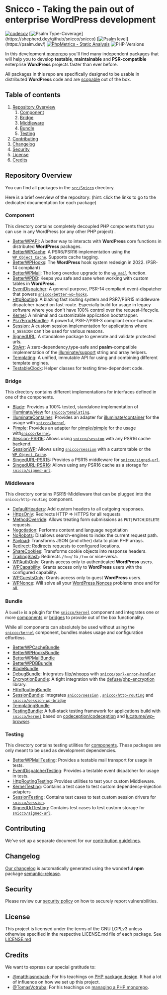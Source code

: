 # Snicco - Taking the pain out of enterprise WordPress development

[![codecov](https://codecov.io/gh/sniccowp/sniccowp/branch/master/graph/badge.svg?token=4W8R6FZ948)](https://codecov.io/gh/sniccowp/sniccowp)
[![Psalm Type-Coverage](https://shepherd.dev/github/snicco/snicco/coverage.svg?)](https://shepherd.dev/github/snicco/snicco)
[![Psalm level](https://shepherd.dev/github/snicco/snicco/level.svg?)](https://psalm.dev/)
[![PhpMetrics - Static Analysis](https://img.shields.io/badge/PhpMetrics-Static_Analysis-2ea44f)](https://snicco.github.io/snicco/phpmetrics/)
![PHP-Versions](https://img.shields.io/badge/PHP-%5E7.4%7C%5E8.0%7C%5E8.1-blue)

In this
development [monorepo](https://tomasvotruba.com/blog/2019/10/28/all-you-always-wanted-to-know-about-monorepo-but-were-afraid-to-ask/)
you'll find many independent packages that will help you to develop **testable**, **maintainable** and **PSR-compatible** enterprise
**WordPress** projects faster than ever before.

All packages in this repo are specifically designed to be usable in distributed **WordPress** code and
are [scopable](https://github.com/humbug/php-scoper) out of the box.

## Table of contents

1. [Repository Overview](#repository-overview)
    1. [Component](#component)
    2. [Bridge](#bridge)
    3. [Middleware](#middleware)
    4. [Bundle](#bundle)
    5. [Testing](#testing)
2. [Contributing](#contributing)
3. [Changelog](#changelog)
4. [Security](#security)
5. [License](#license)
6. [Credits](#credits)

## Repository Overview

You can find all packages in the [`src/Snicco`](./src/Snicco) directory.

Here is a brief overview of the repository:
(hint: click the links to go to the dedicated documentation for each package)

### Component

This directory contains completely decoupled PHP components that you can use in any WordPress (or any other PHP project)
.

- [BetterWPAPI](https://github.com/snicco/better-wp-api): A better way to interacts with **WordPress** core functions
  in distributed **WordPress** packages.
- [BetterWPCache](https://github.com/snicco/better-wp-cache): A PSR6/PSR16 implementation using
  the [`WP_Object_Cache`](https://developer.wordpress.org/reference/classes/wp_object_cache/). Supports cache tagging.
- [BetterWPHooks](https://github.com/snicco/better-wp-hooks): The **WordPress** hook system redesign in 2022. (PSR-14
  compliant)
- [BetterWPMail](https://github.com/snicco/better-wp-mail): The long overdue upgrade to
  the [`wp_mail`](https://developer.wordpress.org/reference/functions/wp_mail/) function.
- [BetterWPDB](https://github.com/snicco/better-wpdb): Keeps you safe and sane when working with custom tables in
  **WordPress**.
- [EventDispatcher](https://github.com/snicco/event-dispatcher): A general purpose, PSR-14 compliant event-dispatcher
  that powers [`snicco/better-wp-hooks`](https://github.com/snicco/better-wp-hooks).
- [HttpRouting](https://github.com/snicco/http-routing): A blazing fast routing system and PSR7/PSR15 middleware
  dispatcher based on fast-route. Especially build for usage in legacy software where you don't have 100% control over
  the request-lifecycle.
- [Kernel](https://github.com/snicco/kernel): A minimal and customizable application bootstrapper.
- [Psr7ErrorHandler](https://github.com/snicco/psr7-error-handler): A powerful, PSR-7/PSR-3 compliant error-handler.
- [Session](https://github.com/snicco/session): A custom session implementation for applications where `$_SESSION`
  can't be used for various reasons.
- [SignedURL](https://github.com/snicco/signed-url): A standalone package to generate and validate protected urls.
- [StrArr](https://github.com/snicco/str-arr): A zero-dependency,type-safe and **psalm**-compatible implementation of
  the
  [illuminate/support](https://github.com/illuminate/support/blob/master/Str.php) string and array helpers.
- [Templating](https://github.com/snicco/templating): A unified, immutable API for using and combining different
  template engines.
- [TestableClock](https://github.com/snicco/testable-clock): Helper classes for testing time-dependent code.

### Bridge

This directory contains different implementations for interfaces defined in one of the components.

- [Blade](https://github.com/snicco/blade-bridge): Provides a 100% tested, standalone implementation
  of [illuminate/view](https://github.com/illuminate/view)
  for [`snicco/templating`](https://github.com/snicco/templating).
- [IlluminateContainer](https://github.com/snicco/illuminate-container-bridge): Provides an adapter
  for [illuminate/container](https://github.com/illuminate/container) for the usage
  with [`snicco/kernel`](https://github.com/snicco/kernel).
- [Pimple](https://github.com/snicco/pimple-bridge): Provides an adapter
  for [pimple/pimple](https://github.com/pimple/pimple) for the usage
  with[`snicco/kernel`](https://github.com/snicco/kernel).
- [Session-PSR16](https://github.com/snicco/session-psr16-bridge): Allows
  using [`snicco/session`](https://github.com/snicco/session) with any PSR16 cache backend.
- [SessionWP](https://github.com/snicco/session-wp-bridge): Allows
  using  [`snicco/session`](https://github.com/snicco/session) with a custom table or the
  [`WP_Object_Cache`](https://developer.wordpress.org/reference/classes/wp_object_cache/).
- [SingedURL-PSR15](https://github.com/snicco/signed-url-psr15-bridge): Provides a PSR15 middleware
  for [`snicco/signed-url`](https://github.com/snicco/signed-url).
- [SingedURL-PSR16](https://github.com/snicco/signed-url-psr16-bridge): Allows using any PSR16 cache as a storage
  for [`snicco/signed-url`](https://github.com/snicco/signed-url).

### Middleware

This directory contains PSR15-Middleware that can be plugged into the `snicco/http-routing` component.

- [DefaultHeaders](https://github.com/snicco/default-headers-middleware): Add custom headers to all outgoing
  responses.
- [HttpsOnly](https://github.com/snicco/https-only-middleware): Redirects HTTP => HTTPS for all requests
- [MethodOverride](https://github.com/snicco/method-override-middleware): Allows treating form submissions
  as `PUT|PATCH|DELETE` requests.
- [Negotiation](https://github.com/snicco/negotiation-middleware): Performs content and language negotiation
- [NoRobots](https://github.com/snicco/no-robots-middleware): Disallows search-engines to index the current request
  path.
- [Payload](https://github.com/snicco/payload-middleware): Transforms JSON (and other) data to plain PHP arrays.
- [Redirect](https://github.com/snicco/redirect-middleware): Redirects requests to configured locations.
- [ShareCookies](https://github.com/snicco/share-cookies-middleware): Transforms cookie objects into response headers.
- [TrailingSlash](https://github.com/snicco/trailing-slash-middleware): Redirects `/foo/` to `/foo` or vice-versa.
- [WPAuthOnly](https://github.com/snicco/wp-auth-only-middleware): Grants access only to authenticated **WordPress**
  users.
- [WPCapability](https://github.com/snicco/wp-cap-middleware): Grants access only to **WordPress** users with the
  configured capability.
- [WPGuestsOnly](https://github.com/snicco/wp-guests-only-middleware): Grants access only to guest **WordPress**
  users.
- [WPNonce](https://github.com/snicco/wp-nonce-middleware): Will solve all
  your [WordPress Nonces](https://codex.wordpress.org/WordPress_Nonces) problems once and for all.

### Bundle

A `bundle` is a plugin for the [`snicco/kernel`](https://github.com/snicco/kernel) component and integrates one or
more [components](#component)
or [bridges](#bridge) to provide out of the box functionality.

While all components can absolutely be used without using the [`snicco/kernel`](https://github.com/snicco/kernel)
component, bundles makes usage and configuration effortless.

- [BetterWPCacheBundle](https://github.com/snicco/better-wp-cache-bundle)
- [BetterWPHooksBundle](https://github.com/snicco/better-wp-hooks-bundle)
- [BetterWPMailBundle](https://github.com/snicco/better-wp-mail-bundle)
- [BetterWPDBBundle](https://github.com/snicco/better-wpdb-bundle)
- [BladeBundle](https://github.com/snicco/blade-bundle)
- [DebugBundle](https://github.com/snicco/debug-bundle): Integrates [filp/whoops](https://github.com/filp/whoops)
  with [`snicco/psr7-error-handler`](https://github.com/snicco/psr7-error-handler)
- [EncryptionBundle](https://github.com/snicco/encryption-bundle): A tight integration with
  the [defuse/php-encryption](https://github.com/defuse/php-encryption) library.
- [HttpRoutingBundle](https://github.com/snicco/http-routing-bundle)
- [SessionBundle](https://github.com/snicco/session-bundle):
  Integrates [`snicco/session`](https://github.com/snicco/session)
  , [`snicco/http-routing`](https://github.com/snicco/http-routing)
  and [`snicco/session-wp-bridge`](https://github.com/snicco/session-wp-bridge)
- [TemplatingBundle](https://github.com/snicco/templating-bundle)
- [TestingBundle](https://github.com/snicco/testing-bundle): A full-stack testing framework for applications build
  with [`snicco/kernel`](https://github.com/snicco/kernel) based
  on [codeception/codeception](https://github.com/Codeception/Codeception)
  and [lucatume/wp-browser](https://github.com/lucatume/wp-browser).

### Testing

This directory contains testing utilities for [components](#component). These packages are only meant to be used as
development dependencies.

- [BetterWPMailTesting](https://github.com/snicco/better-wp-mail-testing): Provides a testable mail transport for
  usage in tests.
- [EventDispatcherTesting](https://github.com/snicco/better-wp-mail-testing): Provides a testable event dispatcher for
  usage in tests.
- [HttpRoutingTesting](https://github.com/snicco/http-routing-testing): Provides utilities to test your custom
  Middleware.
- [KernelTesting](https://github.com/snicco/kernel-testing): Contains a test case to test custom dependency-injection
  adapters
- [SessionTesting](https://github.com/snicco/session-testing): Contains test cases to test custom session drivers
  for [`snicco/session`](https://github.com/snicco/session).
- [SignedUrlTesting](https://github.com/snicco/signed-url-testing): Contains test cases to test custom storage
  for [`snicco/signed-url`](https://github.com/snicco/signed-url).

## Contributing

We've set up a separate document for our [contribution guidelines](CONTRIBUTING.md).

## Changelog

[Our changelog](CHANGELOG.md) is automatically generated using the wonderful **npm**
package [semantic-release](https://github.com/semantic-release/semantic-release).

## Security

Please review our [security policy](SECURITY.md) on how to securely report vulnerabilities.

## License

This project is licensed under the terms of the GNU LGPLv3 unless otherwise specified in the respective LICENSE.md file
of each package. See [LICENSE.md](LICENSE.md)

## Credits

We want to express our special gratitude to:

- [@matthiasnoback](https://github.com/matthiasnoback): For his teachings
  on [PHP package design](https://matthiasnoback.nl/book/principles-of-package-design/). It had a lot of influence on
  how we set up this project.
- [@TomasVotruba](https://github.com/TomasVotruba): For his teachings
  on [managing a PHP monorepo](https://tomasvotruba.com/).

